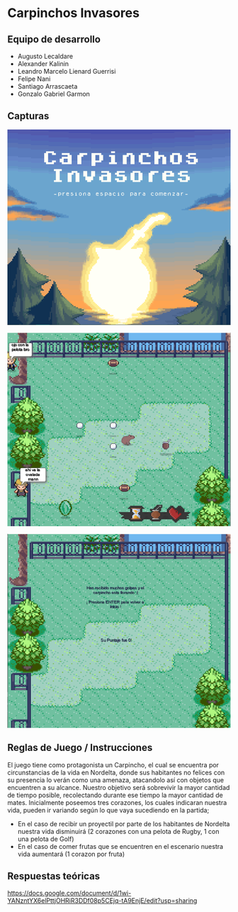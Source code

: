 # Carpinchos Invasores

## Equipo de desarrollo

- Augusto Lecaldare
- Alexander Kalinin
- Leandro Marcelo Lienard Guerrisi
- Felipe Nani
- Santiago Arrascaeta
- Gonzalo Gabriel Garmon

## Capturas

![mi foto](foto1.png)

![mi foto](foto2.png)

![mi foto](foto3.png)

## Reglas de Juego / Instrucciones

El juego tiene como protagonista un Carpincho, el cual se encuentra por circunstancias de la vida en Nordelta, donde sus habitantes no felices con su presencia lo verán como una amenaza, atacandolo así con objetos que encuentren a su alcance.
 Nuestro objetivo será sobrevivir la mayor cantidad de tiempo posible, recolectando durante ese tiempo la mayor cantidad de mates.
 Inicialmente poseemos tres corazones, los cuales indicaran nuestra vida, pueden ir variando según lo que vaya sucediendo en la partida;
  - En el caso de recibir un proyectil por parte de los habitantes de Nordelta nuestra vida disminuirá (2 corazones con una pelota de Rugby, 1 con una pelota de Golf)
  - En el caso de comer frutas que se encuentren en el escenario nuestra vida aumentará (1 corazon por fruta)

## Respuestas teóricas

https://docs.google.com/document/d/1wi-YANzntYX6elPttjOHRiR3DDf08p5CEjq-tA9EnjE/edit?usp=sharing
